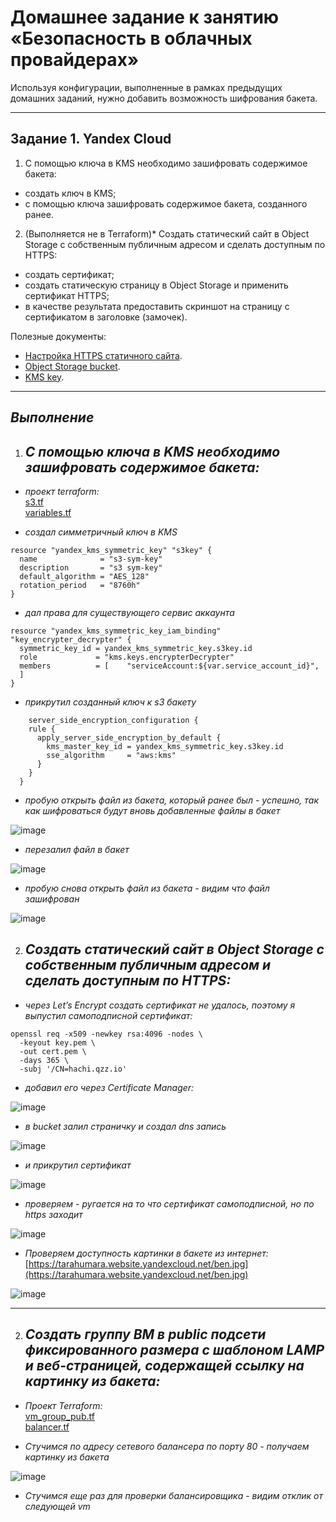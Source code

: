 # Домашнее задание к занятию «Безопасность в облачных провайдерах»  

Используя конфигурации, выполненные в рамках предыдущих домашних заданий, нужно добавить возможность шифрования бакета.

---
## Задание 1. Yandex Cloud   

1. С помощью ключа в KMS необходимо зашифровать содержимое бакета:

 - создать ключ в KMS;
 - с помощью ключа зашифровать содержимое бакета, созданного ранее.
2. (Выполняется не в Terraform)* Создать статический сайт в Object Storage c собственным публичным адресом и сделать доступным по HTTPS:

 - создать сертификат;
 - создать статическую страницу в Object Storage и применить сертификат HTTPS;
 - в качестве результата предоставить скриншот на страницу с сертификатом в заголовке (замочек).

Полезные документы:

- [Настройка HTTPS статичного сайта](https://cloud.yandex.ru/docs/storage/operations/hosting/certificate).
- [Object Storage bucket](https://registry.terraform.io/providers/yandex-cloud/yandex/latest/docs/resources/storage_bucket).
- [KMS key](https://registry.terraform.io/providers/yandex-cloud/yandex/latest/docs/resources/kms_symmetric_key).








-----------------------------------------------------------    
## *Выполнение*   
1. ## *С помощью ключа в KMS необходимо зашифровать содержимое бакета:*   
- *проект terraform:*      
      [s3.tf](https://github.com/Heimdier/Terraform/blob/main/clopro-homeworks/15.3/s3.tf)   
      [variables.tf](https://github.com/Heimdier/Terraform/blob/main/clopro-homeworks/15.3/variables.tf)   

- *создал симметричный ключ в KMS*   
```
resource "yandex_kms_symmetric_key" "s3key" {
  name              = "s3-sym-key"
  description       = "s3 sym-key"
  default_algorithm = "AES_128"
  rotation_period   = "8760h"
}
```

- *дал права для существующего сервис аккаунта*   
```
resource "yandex_kms_symmetric_key_iam_binding" "key_encrypter_decrypter" {
  symmetric_key_id = yandex_kms_symmetric_key.s3key.id
  role             = "kms.keys.encrypterDecrypter"
  members          = [    "serviceAccount:${var.service_account_id}",
  ]
}
```

- *прикрутил созданный ключ к s3 бакету*     
```
    server_side_encryption_configuration {
    rule {
      apply_server_side_encryption_by_default {
        kms_master_key_id = yandex_kms_symmetric_key.s3key.id
        sse_algorithm     = "aws:kms"
      }
    }
  }
```

- *пробую открыть файл из бакета, который ранее был - успешно, так как шифроваться будут вновь добавленные файлы в бакет*

![image](https://github.com/user-attachments/assets/1098faf0-0901-4b12-b399-ec38208d0df3)

- *перезалил файл в бакет*

![image](https://github.com/user-attachments/assets/d6e44aba-0055-49b0-9c4c-014557a93f9c)

- *пробую снова открыть файл из бакета - видим что файл зашифрован*

 ![image](https://github.com/user-attachments/assets/abb4b74d-7f3e-46af-8dd8-aebb8e03a1d2)



2. ## *Создать статический сайт в Object Storage c собственным публичным адресом и сделать доступным по HTTPS:*
- *через Let’s Encrypt создать сертификат не удалось, поэтому я выпустил самоподписной сертификат:*   
```
openssl req -x509 -newkey rsa:4096 -nodes \
  -keyout key.pem \
  -out cert.pem \
  -days 365 \
  -subj '/CN=hachi.qzz.io'
```

- *добавил его через Certificate Manager:*

![image](https://github.com/user-attachments/assets/67e3ba4d-0218-4f9b-a8cc-076eda230868)

- *в bucket залил страничку и создал dns запись*   

![image](https://github.com/user-attachments/assets/a858e49e-1790-4b41-ac76-0096cce8bed6)

- *и прикрутил сертификат*   

![image](https://github.com/user-attachments/assets/ab6cacaf-0d7f-44af-be2f-e21bfe379de9)

- *проверяем - ругается на то что сертификат самоподписной, но по https заходит*     

![image](https://github.com/user-attachments/assets/dae9bd57-95ef-4ec0-8707-39fe6da6ae35)


- *Проверяем доступность картинки в бакете из интернет:*   [https://tarahumara.website.yandexcloud.net/ben.jpg](https://tarahumara.website.yandexcloud.net/ben.jpg)

![image](https://tarahumara.website.yandexcloud.net/ben.jpg)  

--------

2. ## *Создать группу ВМ в public подсети фиксированного размера с шаблоном LAMP и веб-страницей, содержащей ссылку на картинку из бакета:*    
- *Проект Terraform:*   
      [vm_group_pub.tf](https://github.com/Heimdier/Terraform/blob/main/clopro-homeworks/15.2/vm_group_pub.tf)   
      [balancer.tf](https://github.com/Heimdier/Terraform/blob/main/clopro-homeworks/15.2/balancer.tf)   

- *Стучимся по адресу сетевого балансера по порту 80 - получаем картинку из бакета*   

![image](https://github.com/user-attachments/assets/9afb53b0-6e30-4ee1-8ace-17afe744649c)

- *Стучимся еще раз для проверки балансировщика - видим отклик от следующей vm*   
